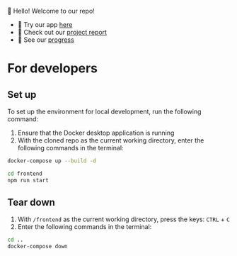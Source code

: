 👋 Hello! Welcome to our repo!

- 🎉 Try our app [here](https://frontend-pzsuad4zva-as.a.run.app/login)
- 📝 Check out our [project report](https://cs3219-ay2223s1.github.io/cs3219-project-ay2223s1-g22/)
- 👀 See our [progress](https://github.com/orgs/CS3219-AY2223S1/projects/18/views/4?sortedBy%5Bdirection%5D=asc&sortedBy%5BcolumnId%5D=14488831&visibleFields=%5B14488831%2C%22Title%22%2C%22Assignees%22%2C%22Status%22%5D)

# For developers

## Set up

To set up the environment for local development, run the following command:

1. Ensure that the Docker desktop application is running
2. With the cloned repo as the current working directory, enter the following commands in the terminal:

```bash
docker-compose up --build -d

cd frontend
npm run start
```

## Tear down

1. With `/frontend` as the current working directory, press the keys: `CTRL` + `C`
2. Enter the following commands in the terminal:

```bash
cd ..
docker-compose down
```
